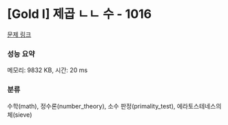 # [Gold I] 제곱 ㄴㄴ 수 - 1016 

[문제 링크](https://www.acmicpc.net/problem/1016) 

### 성능 요약

메모리: 9832 KB, 시간: 20 ms

### 분류

수학(math), 정수론(number_theory), 소수 판정(primality_test), 에라토스테네스의 체(sieve)

